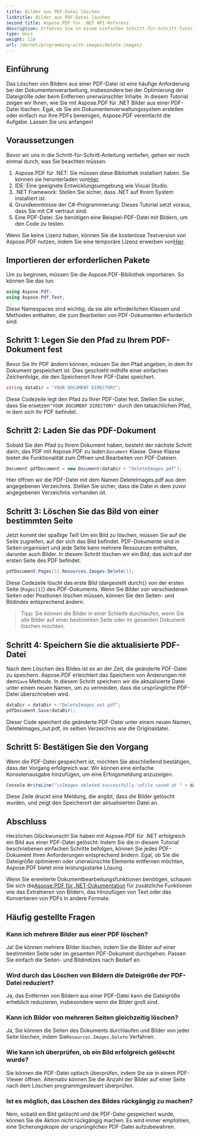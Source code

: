 ```yaml
---
title: Bilder aus PDF-Datei löschen
linktitle: Bilder aus PDF-Datei löschen
second_title: Aspose.PDF für .NET API-Referenz
description: Erfahren Sie in einem einfachen Schritt-für-Schritt-Tutorial, wie Sie mit Aspose.PDF für .NET Bilder aus PDF-Dateien löschen. Optimieren Sie PDFs, indem Sie unerwünschte Bilder einfach entfernen.
type: docs
weight: 110
url: /de/net/programming-with-images/delete-images/
---
```

## Einführung

Das Löschen von Bildern aus einer PDF-Datei ist eine häufige Anforderung bei der Dokumentenverarbeitung, insbesondere bei der Optimierung der Dateigröße oder beim Entfernen unerwünschter Inhalte. In diesem Tutorial zeigen wir Ihnen, wie Sie mit Aspose.PDF für .NET Bilder aus einer PDF-Datei löschen. Egal, ob Sie ein Dokumentenverwaltungssystem erstellen oder einfach nur Ihre PDFs bereinigen, Aspose.PDF vereinfacht die Aufgabe. Lassen Sie uns anfangen!

## Voraussetzungen

Bevor wir uns in die Schritt-für-Schritt-Anleitung vertiefen, gehen wir noch einmal durch, was Sie beachten müssen.

1.  Aspose.PDF für .NET: Sie müssen diese Bibliothek installiert haben. Sie können sie herunterladen von[Hier](https://releases.aspose.com/pdf/net/).
2. IDE: Eine geeignete Entwicklungsumgebung wie Visual Studio.
3. .NET Framework: Stellen Sie sicher, dass .NET auf Ihrem System installiert ist.
4. Grundkenntnisse der C#-Programmierung: Dieses Tutorial setzt voraus, dass Sie mit C# vertraut sind.
5. Eine PDF-Datei: Sie benötigen eine Beispiel-PDF-Datei mit Bildern, um den Code zu testen.

 Wenn Sie keine Lizenz haben, können Sie die kostenlose Testversion von Aspose.PDF nutzen, indem Sie eine temporäre Lizenz erwerben von[Hier](https://purchase.aspose.com/temporary-license/).

## Importieren der erforderlichen Pakete

Um zu beginnen, müssen Sie die Aspose.PDF-Bibliothek importieren. So können Sie das tun:

```csharp
using Aspose.Pdf;
using Aspose.Pdf.Text;
```

Diese Namespaces sind wichtig, da sie alle erforderlichen Klassen und Methoden enthalten, die zum Bearbeiten von PDF-Dokumenten erforderlich sind.

## Schritt 1: Legen Sie den Pfad zu Ihrem PDF-Dokument fest

Bevor Sie Ihr PDF ändern können, müssen Sie den Pfad angeben, in dem Ihr Dokument gespeichert ist. Dies geschieht mithilfe einer einfachen Zeichenfolge, die den Speicherort Ihrer PDF-Datei speichert.

```csharp
string dataDir = "YOUR DOCUMENT DIRECTORY";
```

 Diese Codezeile legt den Pfad zu Ihrer PDF-Datei fest. Stellen Sie sicher, dass Sie ersetzen`"YOUR DOCUMENT DIRECTORY"` durch den tatsächlichen Pfad, in dem sich Ihr PDF befindet.

## Schritt 2: Laden Sie das PDF-Dokument

 Sobald Sie den Pfad zu Ihrem Dokument haben, besteht der nächste Schritt darin, das PDF mit Aspose.PDF zu laden.`Document` Klasse. Diese Klasse bietet die Funktionalität zum Öffnen und Bearbeiten von PDF-Dateien.

```csharp
Document pdfDocument = new Document(dataDir + "DeleteImages.pdf");
```

Hier öffnen wir die PDF-Datei mit dem Namen DeleteImages.pdf aus dem angegebenen Verzeichnis. Stellen Sie sicher, dass die Datei in dem zuvor angegebenen Verzeichnis vorhanden ist.

## Schritt 3: Löschen Sie das Bild von einer bestimmten Seite

Jetzt kommt der spaßige Teil! Um ein Bild zu löschen, müssen Sie auf die Seite zugreifen, auf der sich das Bild befindet. PDF-Dokumente sind in Seiten organisiert und jede Seite kann mehrere Ressourcen enthalten, darunter auch Bilder. In diesem Schritt löschen wir ein Bild, das sich auf der ersten Seite des PDF befindet.

```csharp
pdfDocument.Pages[1].Resources.Images.Delete(1);
```

 Diese Codezeile löscht das erste Bild (dargestellt durch`1`) von der ersten Seite (`Pages[1]`) des PDF-Dokuments. Wenn Sie Bilder von verschiedenen Seiten oder Positionen löschen müssen, können Sie den Seiten- und Bildindex entsprechend ändern.

> Tipp: Sie können die Bilder in einer Schleife durchlaufen, wenn Sie alle Bilder auf einer bestimmten Seite oder im gesamten Dokument löschen möchten.

## Schritt 4: Speichern Sie die aktualisierte PDF-Datei

 Nach dem Löschen des Bildes ist es an der Zeit, die geänderte PDF-Datei zu speichern. Aspose.PDF erleichtert das Speichern von Änderungen mit dem`Save` Methode. In diesem Schritt speichern wir die aktualisierte Datei unter einem neuen Namen, um zu vermeiden, dass die ursprüngliche PDF-Datei überschrieben wird.

```csharp
dataDir = dataDir + "DeleteImages_out.pdf";
pdfDocument.Save(dataDir);
```

Dieser Code speichert die geänderte PDF-Datei unter einem neuen Namen, DeleteImages_out.pdf, im selben Verzeichnis wie die Originaldatei.

## Schritt 5: Bestätigen Sie den Vorgang

Wenn die PDF-Datei gespeichert ist, möchten Sie abschließend bestätigen, dass der Vorgang erfolgreich war. Wir können eine einfache Konsolenausgabe hinzufügen, um eine Erfolgsmeldung anzuzeigen.

```csharp
Console.WriteLine("\nImages deleted successfully.\nFile saved at " + dataDir);
```

Diese Zeile druckt eine Meldung, die angibt, dass die Bilder gelöscht wurden, und zeigt den Speicherort der aktualisierten Datei an.

## Abschluss

Herzlichen Glückwunsch! Sie haben mit Aspose.PDF für .NET erfolgreich ein Bild aus einer PDF-Datei gelöscht. Indem Sie die in diesem Tutorial beschriebenen einfachen Schritte befolgen, können Sie jedes PDF-Dokument Ihren Anforderungen entsprechend ändern. Egal, ob Sie die Dateigröße optimieren oder unerwünschte Elemente entfernen möchten, Aspose.PDF bietet eine leistungsstarke Lösung.

 Wenn Sie erweiterte Dokumentbearbeitungsfunktionen benötigen, schauen Sie sich die[Aspose.PDF für .NET-Dokumentation](https://reference.aspose.com/pdf/net/) für zusätzliche Funktionen wie das Extrahieren von Bildern, das Hinzufügen von Text oder das Konvertieren von PDFs in andere Formate.

## Häufig gestellte Fragen

### Kann ich mehrere Bilder aus einer PDF löschen?
Ja! Sie können mehrere Bilder löschen, indem Sie die Bilder auf einer bestimmten Seite oder im gesamten PDF-Dokument durchgehen. Passen Sie einfach die Seiten- und Bildindizes nach Bedarf an.

### Wird durch das Löschen von Bildern die Dateigröße der PDF-Datei reduziert?
Ja, das Entfernen von Bildern aus einer PDF-Datei kann die Dateigröße erheblich reduzieren, insbesondere wenn die Bilder groß sind.

### Kann ich Bilder von mehreren Seiten gleichzeitig löschen?
 Ja, Sie können die Seiten des Dokuments durchlaufen und Bilder von jeder Seite löschen, indem Sie`Resources.Images.Delete` Verfahren.

### Wie kann ich überprüfen, ob ein Bild erfolgreich gelöscht wurde?
Sie können die PDF-Datei optisch überprüfen, indem Sie sie in einem PDF-Viewer öffnen. Alternativ können Sie die Anzahl der Bilder auf einer Seite nach dem Löschen programmgesteuert überprüfen.

### Ist es möglich, das Löschen des Bildes rückgängig zu machen?
Nein, sobald ein Bild gelöscht und die PDF-Datei gespeichert wurde, können Sie die Aktion nicht rückgängig machen. Es wird immer empfohlen, eine Sicherungskopie der ursprünglichen PDF-Datei aufzubewahren.